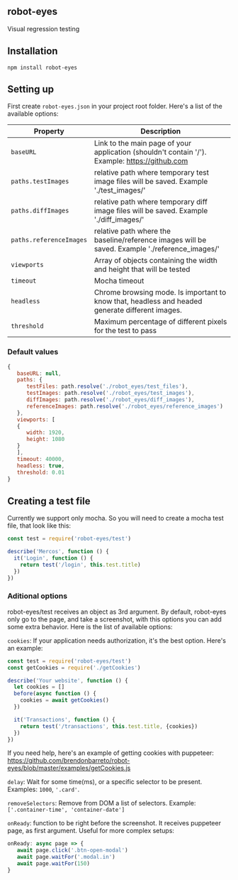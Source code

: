 ## robot-eyes
Visual regression testing

## Installation
```
npm install robot-eyes
```

## Setting up
First create `robot-eyes.json` in your project root folder. Here's a list of the available options:

| Property        | Description
| ------------- |-------------|
| `baseURL`      | Link to the main page of your application (shouldn't contain '/'). Example: https://github.com |
| `paths.testImages`      | relative path where temporary test image files will be saved. Example './test_images/'      |
| `paths.diffImages` | relative path where temporary diff image files will be saved. Example './diff_images/'      |
| `paths.referenceImages` | relative path where the baseline/reference images will be saved. Example './reference_images/'      |
| `viewports` | Array of objects containing the width and height that will be tested      |
| `timeout` | Mocha timeout      |
| `headless` | Chrome browsing mode. Is important to know that, headless and headed generate different images.      |
| `threshold` | Maximum percentage of different pixels for the test to pass     |

### Default values
```javascript
{
   baseURL: null,
   paths: {
      testFiles: path.resolve('./robot_eyes/test_files'),
      testImages: path.resolve('./robot_eyes/test_images'),
      diffImages: path.resolve('./robot_eyes/diff_images'),
      referenceImages: path.resolve('./robot_eyes/reference_images')
   },
   viewports: [
   {
      width: 1920,
      height: 1080
   }
   ],
   timeout: 40000,
   headless: true,
   threshold: 0.01
}
```

## Creating a test file
Currently we support only mocha. So you will need to create a mocha test file, that look like this:

```javascript
const test = require('robot-eyes/test')

describe('Mercos', function () {
  it('Login', function () {
    return test('/login', this.test.title)
  })
})
```

### Aditional options
robot-eyes/test receives an object as 3rd argument. By default, robot-eyes only go to the page, and take a screenshot, with this options you can add some extra behavior. Here is the list of available options:

`cookies`: If your application needs authorization, it's the best option. Here's an example:
```javascript
const test = require('robot-eyes/test')
const getCookies = require('./getCookies')

describe('Your website', function () {
  let cookies = []
  before(async function () {
    cookies = await getCookies()
  })

  it('Transactions', function () {
    return test('/transactions', this.test.title, {cookies})
  })
})
```
If you need help, here's an example of getting cookies with puppeteer: https://github.com/brendonbarreto/robot-eyes/blob/master/examples/getCookies.js

`delay`: Wait for some time(ms), or a specific selector to be present. Examples: `1000`, `'.card'`.

`removeSelectors`: Remove from DOM a list of selectors. Example: `['.container-time', 'container-date']` 

`onReady`: function to be right before the screenshot. It receives puppeteer page, as first argument. Useful for more complex setups:
```js
onReady: async page => {
   await page.click('.btn-open-modal')
   await page.waitFor('.modal.in')
   await page.waitFor(150)
}
```
